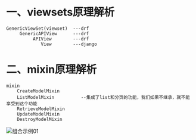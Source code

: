 # 一、viewsets原理解析
```
GenericViewSet(viewset)  ---drf
     GenericAPIView      ---drf
          APIView        ---drf
             View        ---django
```


# 二、mixin原理解析
```
mixin
    CreateModelMixin
    ListModelMixin          --集成了list和分页的功能，我们如果不继承，就不能享受到这个功能
    RetrieveModelMixin
    UpdateModelMixin
    DestroyModelMixin
```

  ![组合示例01](https://github.com/Lancger/study_new/blob/master/images/GenericAPIView_and_mixin.png)
